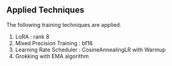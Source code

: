 ## Applied Techniques

The following training techniques are applied.

1. LoRA : rank 8
2. Mixed Precision Training : bf16
3. Learning Rate Scheduler : CosineAnnealingLR with Warmup
4. Grokking with EMA algorithm
